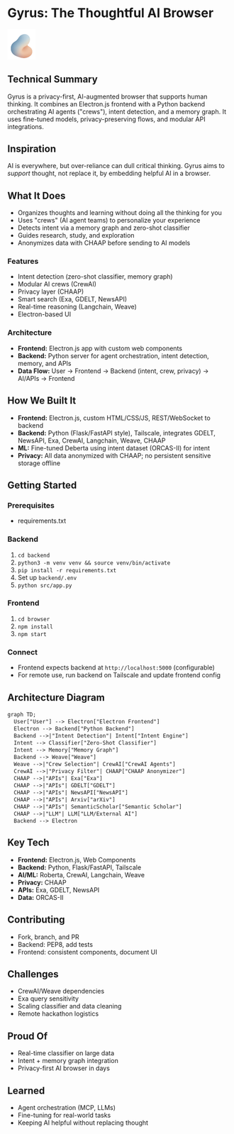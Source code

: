 # Gyrus: The Thoughtful AI Browser

<p align="left">
  <img src="browser/src/components/gyrus_icon.png" alt="Gyrus Icon" width="64"/>
</p>

## Technical Summary
Gyrus is a privacy-first, AI-augmented browser that supports human thinking. It combines an Electron.js frontend with a Python backend orchestrating AI agents ("crews"), intent detection, and a memory graph. It uses fine-tuned models, privacy-preserving flows, and modular API integrations.

## Inspiration
AI is everywhere, but over-reliance can dull critical thinking. Gyrus aims to *support* thought, not replace it, by embedding helpful AI in a browser.

## What It Does
- Organizes thoughts and learning without doing all the thinking for you
- Uses "crews" (AI agent teams) to personalize your experience
- Detects intent via a memory graph and zero-shot classifier
- Guides research, study, and exploration
- Anonymizes data with CHAAP before sending to AI models

### Features
- Intent detection (zero-shot classifier, memory graph)
- Modular AI crews (CrewAI)
- Privacy layer (CHAAP)
- Smart search (Exa, GDELT, NewsAPI)
- Real-time reasoning (Langchain, Weave)
- Electron-based UI

### Architecture
- **Frontend:** Electron.js app with custom web components
- **Backend:** Python server for agent orchestration, intent detection, memory, and APIs
- **Data Flow:** User → Frontend → Backend (intent, crew, privacy) → AI/APIs → Frontend

## How We Built It
- **Frontend:** Electron.js, custom HTML/CSS/JS, REST/WebSocket to backend
- **Backend:** Python (Flask/FastAPI style), Tailscale, integrates GDELT, NewsAPI, Exa, CrewAI, Langchain, Weave, CHAAP
- **ML:** Fine-tuned Deberta using intent dataset (ORCAS-II) for intent
- **Privacy:** All data anonymized with CHAAP; no persistent sensitive storage offline

## Getting Started

### Prerequisites
- requirements.txt

### Backend
1. `cd backend`
2. `python3 -m venv venv && source venv/bin/activate`
3. `pip install -r requirements.txt`
4. Set up `backend/.env`
5. `python src/app.py`

### Frontend
1. `cd browser`
2. `npm install`
3. `npm start`

### Connect
- Frontend expects backend at `http://localhost:5000` (configurable)
- For remote use, run backend on Tailscale and update frontend config

## Architecture Diagram
```mermaid
graph TD;
  User["User"] --> Electron["Electron Frontend"]
  Electron --> Backend["Python Backend"]
  Backend -->|"Intent Detection"| Intent["Intent Engine"]
  Intent --> Classifier["Zero-Shot Classifier"]
  Intent --> Memory["Memory Graph"]
  Backend --> Weave["Weave"]
  Weave -->|"Crew Selection"| CrewAI["CrewAI Agents"]
  CrewAI -->|"Privacy Filter"| CHAAP["CHAAP Anonymizer"]
  CHAAP -->|"APIs"| Exa["Exa"]
  CHAAP -->|"APIs"| GDELT["GDELT"]
  CHAAP -->|"APIs"| NewsAPI["NewsAPI"]
  CHAAP -->|"APIs"| Arxiv["arXiv"]
  CHAAP -->|"APIs"| SemanticScholar["Semantic Scholar"]
  CHAAP -->|"LLM"| LLM["LLM/External AI"]
  Backend --> Electron
```

## Key Tech
- **Frontend:** Electron.js, Web Components
- **Backend:** Python, Flask/FastAPI, Tailscale
- **AI/ML:** Roberta, CrewAI, Langchain, Weave
- **Privacy:** CHAAP
- **APIs:** Exa, GDELT, NewsAPI
- **Data:** ORCAS-II

## Contributing
- Fork, branch, and PR
- Backend: PEP8, add tests
- Frontend: consistent components, document UI

## Challenges
- CrewAI/Weave dependencies
- Exa query sensitivity
- Scaling classifier and data cleaning
- Remote hackathon logistics

## Proud Of
- Real-time classifier on large data
- Intent + memory graph integration
- Privacy-first AI browser in days

## Learned
- Agent orchestration (MCP, LLMs)
- Fine-tuning for real-world tasks
- Keeping AI helpful without replacing thought

